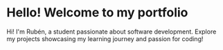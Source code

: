 # Hello! Welcome to my portfolio
Hi! I'm Rubén, a student passionate about software development. Explore my projects showcasing my learning journey and passion for coding!
